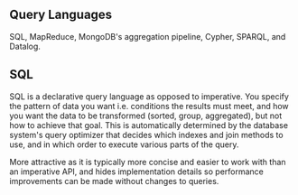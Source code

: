 ## Query Languages

SQL, MapReduce, MongoDB's aggregation pipeline, Cypher, SPARQL, and Datalog.

## SQL

SQL is a declarative query language as opposed to imperative. You specify the pattern of data you want i.e. conditions the results must meet, and how you want the data to be transformed (sorted, group, aggregated), but not how to achieve that goal. This is automatically determined by the database system's query optimizer that decides which indexes and join methods to use, and in which order to execute various parts of the query.

More attractive as it is typically more concise and easier to work with than an imperative API, and hides implementation details so performance improvements can be made without changes to queries.
